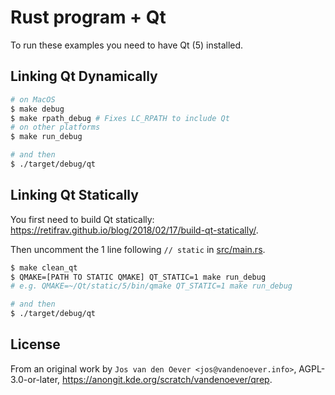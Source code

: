 # Rust program + Qt

To run these examples you need to have Qt (5) installed.


## Linking Qt Dynamically

```bash
# on MacOS
$ make debug
$ make rpath_debug # Fixes LC_RPATH to include Qt
# on other platforms
$ make run_debug

# and then
$ ./target/debug/qt
```

## Linking Qt Statically

You first need to build Qt statically: https://retifrav.github.io/blog/2018/02/17/build-qt-statically/.

Then uncomment the 1 line following `// static` in [src/main.rs](src/mains.rs).

```bash
$ make clean_qt
$ QMAKE=[PATH TO STATIC QMAKE] QT_STATIC=1 make run_debug
# e.g. QMAKE=~/Qt/static/5/bin/qmake QT_STATIC=1 make run_debug

# and then
$ ./target/debug/qt
```


## License

From an original work by `Jos van den Oever <jos@vandenoever.info>`, AGPL-3.0-or-later, https://anongit.kde.org/scratch/vandenoever/qrep.
